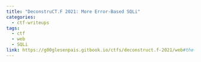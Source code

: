 ```yaml
---
title: "DeconstruCT.F 2021: More Error-Based SQLi"
categories:
  - ctf-writeups
tags:
  - ctf
  - web
  - SQLi
link: https://g00glesenpais.gitbook.io/ctfs/deconstruct.f-2021/web#the-gate-keeper
---
```


